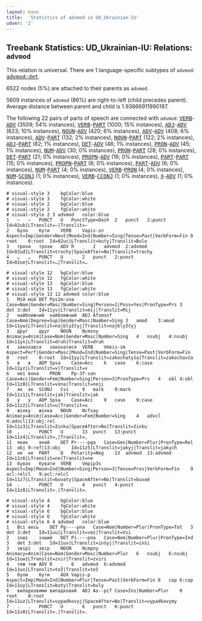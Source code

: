 ```yaml
---
layout: base
title:  'Statistics of advmod in UD_Ukrainian-IU'
udver: '2'
---
```


## Treebank Statistics: UD_Ukrainian-IU: Relations: `advmod`

This relation is universal.
There are 1 language-specific subtypes of `advmod`: <tt><a href="uk_iu-dep-advmod-det.html">advmod:det</a></tt>.

6522 nodes (5%) are attached to their parents as `advmod`.

5609 instances of `advmod` (86%) are right-to-left (child precedes parent).
Average distance between parent and child is 1.93866911990187.

The following 22 pairs of parts of speech are connected with `advmod`: <tt><a href="uk_iu-pos-VERB.html">VERB</a></tt>-<tt><a href="uk_iu-pos-ADV.html">ADV</a></tt> (3509; 54% instances), <tt><a href="uk_iu-pos-VERB.html">VERB</a></tt>-<tt><a href="uk_iu-pos-PART.html">PART</a></tt> (1000; 15% instances), <tt><a href="uk_iu-pos-ADJ.html">ADJ</a></tt>-<tt><a href="uk_iu-pos-ADV.html">ADV</a></tt> (623; 10% instances), <tt><a href="uk_iu-pos-NOUN.html">NOUN</a></tt>-<tt><a href="uk_iu-pos-ADV.html">ADV</a></tt> (420; 6% instances), <tt><a href="uk_iu-pos-ADV.html">ADV</a></tt>-<tt><a href="uk_iu-pos-ADV.html">ADV</a></tt> (408; 6% instances), <tt><a href="uk_iu-pos-ADV.html">ADV</a></tt>-<tt><a href="uk_iu-pos-PART.html">PART</a></tt> (132; 2% instances), <tt><a href="uk_iu-pos-NOUN.html">NOUN</a></tt>-<tt><a href="uk_iu-pos-PART.html">PART</a></tt> (122; 2% instances), <tt><a href="uk_iu-pos-ADJ.html">ADJ</a></tt>-<tt><a href="uk_iu-pos-PART.html">PART</a></tt> (82; 1% instances), <tt><a href="uk_iu-pos-DET.html">DET</a></tt>-<tt><a href="uk_iu-pos-ADV.html">ADV</a></tt> (46; 1% instances), <tt><a href="uk_iu-pos-PRON.html">PRON</a></tt>-<tt><a href="uk_iu-pos-ADV.html">ADV</a></tt> (45; 1% instances), <tt><a href="uk_iu-pos-NUM.html">NUM</a></tt>-<tt><a href="uk_iu-pos-ADV.html">ADV</a></tt> (30; 0% instances), <tt><a href="uk_iu-pos-PRON.html">PRON</a></tt>-<tt><a href="uk_iu-pos-PART.html">PART</a></tt> (28; 0% instances), <tt><a href="uk_iu-pos-DET.html">DET</a></tt>-<tt><a href="uk_iu-pos-PART.html">PART</a></tt> (21; 0% instances), <tt><a href="uk_iu-pos-PROPN.html">PROPN</a></tt>-<tt><a href="uk_iu-pos-ADV.html">ADV</a></tt> (16; 0% instances), <tt><a href="uk_iu-pos-PART.html">PART</a></tt>-<tt><a href="uk_iu-pos-PART.html">PART</a></tt> (15; 0% instances), <tt><a href="uk_iu-pos-PROPN.html">PROPN</a></tt>-<tt><a href="uk_iu-pos-PART.html">PART</a></tt> (8; 0% instances), <tt><a href="uk_iu-pos-PART.html">PART</a></tt>-<tt><a href="uk_iu-pos-ADV.html">ADV</a></tt> (6; 0% instances), <tt><a href="uk_iu-pos-NUM.html">NUM</a></tt>-<tt><a href="uk_iu-pos-PART.html">PART</a></tt> (4; 0% instances), <tt><a href="uk_iu-pos-VERB.html">VERB</a></tt>-<tt><a href="uk_iu-pos-PRON.html">PRON</a></tt> (4; 0% instances), <tt><a href="uk_iu-pos-NUM.html">NUM</a></tt>-<tt><a href="uk_iu-pos-SCONJ.html">SCONJ</a></tt> (1; 0% instances), <tt><a href="uk_iu-pos-VERB.html">VERB</a></tt>-<tt><a href="uk_iu-pos-CCONJ.html">CCONJ</a></tt> (1; 0% instances), <tt><a href="uk_iu-pos-X.html">X</a></tt>-<tt><a href="uk_iu-pos-ADV.html">ADV</a></tt> (1; 0% instances).


~~~ conllu
# visual-style 3	bgColor:blue
# visual-style 3	fgColor:white
# visual-style 2	bgColor:blue
# visual-style 2	fgColor:white
# visual-style 2 3 advmod	color:blue
1	—	—	PUNCT	U	PunctType=Dash	2	punct	2:punct	Id=02ub|LTranslit=—|Translit=—
2	Було	бути	VERB	Vapis-sn	Aspect=Imp|Gender=Neut|Mood=Ind|Number=Sing|Tense=Past|VerbForm=Fin	0	root	0:root	Id=02uc|LTranslit=buty|Translit=Bulo
3	трохи	трохи	ADV	R	_	2	advmod	2:advmod	Id=02ud|LTranslit=trochy|SpaceAfter=No|Translit=trochy
4	…	…	PUNCT	U	_	2	punct	2:punct	Id=02ue|LTranslit=…|Translit=…

~~~


~~~ conllu
# visual-style 12	bgColor:blue
# visual-style 12	fgColor:white
# visual-style 13	bgColor:blue
# visual-style 13	fgColor:white
# visual-style 13 12 advmod	color:blue
1	Мій	мій	DET	Pps1m-sna	Case=Nom|Gender=Masc|Number=Sing|Person=1|Poss=Yes|PronType=Prs	3	det	3:det	Id=11yv|LTranslit=mij|Translit=Mij
2	найближчий	найближчий	ADJ	Afsmsnf	Case=Nom|Degree=Sup|Gender=Masc|Number=Sing	3	amod	3:amod	Id=11yw|LTranslit=najblyžčyj|Translit=najblyžčyj
3	друг	друг	NOUN	Ncmsny	Animacy=Anim|Case=Nom|Gender=Masc|Number=Sing	4	nsubj	4:nsubj	Id=11yx|LTranslit=druh|Translit=druh
4	закохався	закохатися	VERB	Vmeis-sm	Aspect=Perf|Gender=Masc|Mood=Ind|Number=Sing|Tense=Past|VerbForm=Fin	0	root	0:root	Id=11yy|LTranslit=zakochatyśа|Translit=zakochavśа
5	в	в	ADP	Spsa	Case=Acc	6	case	6:case	Id=11yz|LTranslit=v|Translit=v
6	неї	вона	PRON	Pp-3f-san	Case=Acc|Gender=Fem|Number=Sing|Person=3|PronType=Prs	4	obl	4:obl	Id=11z0|LTranslit=vona|Translit=neji
7	як	як	SCONJ	Css	_	9	mark	9:mark	Id=11z1|LTranslit=jak|Translit=jak
8	у	у	ADP	Spsa	Case=Acc	9	case	9:case	Id=11z2|LTranslit=u|Translit=u
9	жінку	жінка	NOUN	Ncfsay	Animacy=Anim|Case=Acc|Gender=Fem|Number=Sing	4	advcl	4:advcl|13:obj:rel	Id=11z3|LTranslit=žinka|SpaceAfter=No|Translit=žinku
10	,	,	PUNCT	U	_	13	punct	13:punct	Id=11z4|LTranslit=,|Translit=,
11	яких	який	DET	Pr----pga	Case=Gen|Number=Plur|PronType=Rel	13	obj	9:ref|13:obj	Id=11z5|LTranslit=jakyj|Translit=jakych
12	не	не	PART	Q	Polarity=Neg	13	advmod	13:advmod	Id=11z6|LTranslit=ne|Translit=ne
13	буває	бувати	VERB	Vmpip3s	Aspect=Imp|Mood=Ind|Number=Sing|Person=3|Tense=Pres|VerbForm=Fin	9	acl:relcl	9:acl:relcl	Id=11z7|LTranslit=buvaty|SpaceAfter=No|Translit=buvaě
14	.	.	PUNCT	U	_	4	punct	4:punct	Id=11z8|LTranslit=.|Translit=.

~~~


~~~ conllu
# visual-style 4	bgColor:blue
# visual-style 4	fgColor:white
# visual-style 6	bgColor:blue
# visual-style 6	fgColor:white
# visual-style 6 4 advmod	color:blue
1	Всі	весь	DET	Pg----pna	Case=Nom|Number=Plur|PronType=Tot	3	det	3:det	Id=11uu|LTranslit=veś|Translit=Vsi
2	інші	інший	DET	Pi----pna	Case=Nom|Number=Plur|PronType=Ind	3	det	3:det	Id=11uv|LTranslit=inšyj|Translit=inši
3	звірі	звір	NOUN	Ncmpny	Animacy=Anim|Case=Nom|Gender=Masc|Number=Plur	6	nsubj	6:nsubj	Id=11uw|LTranslit=zvir|Translit=zviri
4	теж	теж	ADV	R	_	6	advmod	6:advmod	Id=11ux|LTranslit=tež|Translit=tež
5	були	бути	AUX	Vapis-p	Aspect=Imp|Mood=Ind|Number=Plur|Tense=Past|VerbForm=Fin	6	cop	6:cop	Id=11uy|LTranslit=buty|Translit=buly
6	випадковими	випадковий	ADJ	Ao--pif	Case=Ins|Number=Plur	0	root	0:root	Id=11uz|LTranslit=vypadkovyj|SpaceAfter=No|Translit=vypadkovymy
7	.	.	PUNCT	U	_	6	punct	6:punct	Id=11v0|LTranslit=.|Translit=.

~~~


